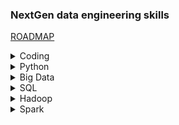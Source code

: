 
### NextGen data engineering skills
[ROADMAP](https://github.com/datastacktv/data-engineer-roadmap)

<details>
  <summary>Coding</summary>

[Git](./Coding/git.md)

[Bash](./Coding/bash.md)
</details>

<details>
  <summary>Python</summary>

[Unittest](./python/unittesting/unittest.md)

</details>

<details>
  <summary>Big Data</summary>

[BigData](./DataEngineering/bigdata/bigdata-basic.md)

</details>


<details>
  <summary>SQL</summary>

[DB basic](./DataEngineering/database/db-basic.md)

[SQL](./DataEngineering/sql/2-cents.md)
</details>

<details> 
 <summary>Hadoop</summary>

[Introduction](./DataEngineering/hadoop/intro.md)

[Overview of Hadoop Stack](./DataEngineering/hadoop/big-data-hadoop-stack.md)

[Hadoop Execution Environment](./DataEngineering/hadoop/hadoop-execution-environment.md)

</details>

<details>
  <summary>Spark</summary>

[Introduction](./DataEngineering/spark/intro.md)

[DataFrames and SparkSQL](./DataEngineering/spark/dataframe-and-spark-sql.md)

[Development and Runtime Environment Options](./DataEngineering/spark/dev-runtime-options.md)

[Monitoring and Tuning](./DataEngineering/spark/monitoring-tuning.md)

</details>
